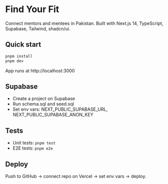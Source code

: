 # Find Your Fit

Connect mentors and mentees in Pakistan. Built with Next.js 14, TypeScript, Supabase, Tailwind, shadcn/ui.

## Quick start

```bash
pnpm install
pnpm dev
```

App runs at http://localhost:3000

## Supabase

- Create a project on Supabase
- Run schema.sql and seed.sql
- Set env vars: NEXT_PUBLIC_SUPABASE_URL, NEXT_PUBLIC_SUPABASE_ANON_KEY

## Tests

- Unit tests: `pnpm test`
- E2E tests: `pnpm e2e`

## Deploy

Push to GitHub → connect repo on Vercel → set env vars → deploy.
